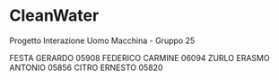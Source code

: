 # CleanWater

Progetto Interazione Uomo Macchina - Gruppo 25

FESTA GERARDO 05908
FEDERICO CARMINE 06094
ZURLO ERASMO ANTONIO 05856
CITRO ERNESTO 05820
